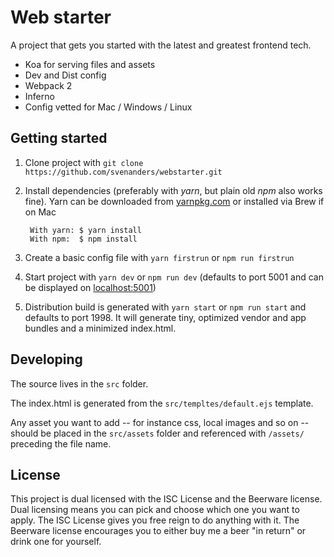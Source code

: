 # Web starter

A project that gets you started with the latest and greatest frontend tech.

* Koa for serving files and assets
* Dev and Dist config
* Webpack 2 
* Inferno
* Config vetted for Mac / Windows / Linux

## Getting started

1. Clone project with ```git clone https://github.com/svenanders/webstarter.git```

2. Install dependencies (preferably with *yarn*, but plain old *npm* also works fine).    Yarn can be downloaded from [yarnpkg.com](https://yarnpkg.com/lang/en/) or installed via Brew if on Mac
       
        With yarn: $ yarn install
        With npm:  $ npm install

3. Create a basic config file with ```yarn firstrun``` or ```npm run firstrun```  
    
3. Start project with ```yarn dev``` or ```npm run dev```   (defaults to port 5001 and can be displayed on [localhost:5001](http://localhost:5001))

4. Distribution build is generated with ```yarn start``` or ```npm run start``` and defaults to port 1998. It will generate tiny, optimized vendor and app bundles and a minimized index.html.

## Developing

The source lives in the ```src``` folder.

The index.html is generated from the ```src/templtes/default.ejs``` template.

Any asset you want to add -- for instance css, local images and so on -- should be placed in the ```src/assets``` folder and 
referenced with ```/assets/``` preceding the file name.

## License

This project is dual licensed with the ISC License and the Beerware license.
Dual licensing means you can pick and choose which one you want to apply. The ISC License gives you free reign to 
do anything with it. The Beerware license encourages you to either buy me a beer "in return" or drink one for yourself. 

